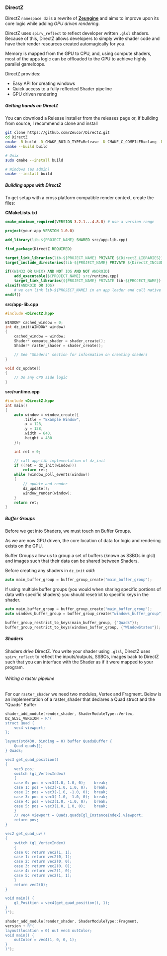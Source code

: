 ### DirectZ

DirectZ `namespace dz` is a rewrite of **[Zeungine](https://github.com/Zeucor/Zeungine)** and aims to improve upon its core logic while adding *GPU driven rendering*.

DirectZ uses `spirv_reflect` to reflect developer written `.glsl` shaders. Because of this, DirectZ allows developers to simply write shader code and have their render resources created automagically for you.

Memory is mapped from the GPU to CPU, and, using compute shaders, most of the apps logic can be offloaded to the GPU to achieve highly parallel gameloops.

DirectZ provides:

- Easy API for creating windows
- Quick access to a fully reflected Shader pipeline
- GPU driven rendering

##### Getting hands on DirectZ

You can download a Release installer from the releases page or, if building from source, I recommend a clone and install

```bash
git clone https://github.com/Zeucor/DirectZ.git
cd DirectZ
cmake -B build -D CMAKE_BUILD_TYPE=Release -D CMAKE_C_COMPILER=clang -D CMAKE_CXX_COMPILER=clang++
cmake --build build

# Unix
sudo cmake --install build

# Windows (as admin)
cmake --install build
```

##### Building apps with DirectZ

To get setup with a cross platform compatible render context, create the files:

**CMakeLists.txt**

```cmake
cmake_minimum_required(VERSION 3.2.1...4.8.8) # use a version range

project(your-app VERSION 1.0.0)

add_library(lib-${PROJECT_NAME} SHARED src/app-lib.cpp)

find_package(DirectZ REQUIRED)

target_link_libraries(lib-${PROJECT_NAME} PRIVATE ${DirectZ_LIBRARIES})
target_include_directories(lib-${PROJECT_NAME} PRIVATE ${DirectZ_INCLUDE_DIRS})

if((WIN32 OR UNIX) AND NOT IOS AND NOT ANDROID)
    add_executable(${PROJECT_NAME} src/runtime.cpp)
    target_link_libraries(${PROJECT_NAME} PRIVATE lib-${PROJECT_NAME})
elseif(ANDROID OR IOS)
    # we can link lib-${PROJECT_NAME} in an app loader and call native code
endif()
```

**src/app-lib.cpp**

```cpp
#include <DirectZ.hpp>

WINDOW* cached_window = 0;
int dz_init(WINDOW* window)
{
    cached_window = window;
    Shader* compute_shader = shader_create();
    Shader* raster_shader = shader_create();

    // See "Shaders" section for information on creating shaders
}

void dz_update()
{
    // Do any CPU side logic
}
```

**src/runtime.cpp**
```cpp
#include <DirectZ.hpp>
int main()
{
    auto window = window_create({
        .title = "Example Window",
        .x = 128,
        .y = 128,
        .width = 640,
        .height = 480
    });

    int ret = 0;

    // call app-lib implementation of dz_init
    if ((ret = dz_init(window)))
        return ret;
    while (window_poll_events(window))
    {
        // update and render
        dz_update();
        window_render(window);
    }
    return ret;
}
```

##### Buffer Groups

Before we get into Shaders, we must touch on Buffer Groups.

As we are now GPU driven, the core location of data for logic and rendering exists on the GPU.

Buffer Groups allow us to group a set of buffers (known as SSBOs in glsl) and images such that their data can be shared between Shaders. 

Before creating any shaders in `dz_init` *add*:

```cpp
auto main_buffer_group = buffer_group_create("main_buffer_group");
```

If using multiple buffer groups (you would when sharing specific portions of data with specific shaders) you should resetrict to specific keys in the shader.

```cpp
auto main_buffer_group = buffer_group_create("main_buffer_group");
auto windows_buffer_group = buffer_group_create("windows_buffer_group");

buffer_group_restrict_to_keys(main_buffer_group, {"Quads"});
buffer_group_restrict_to_keys(windows_buffer_group, {"WindowStates"});
```

##### Shaders

Shaders *drive* DirectZ. You write your shader using `.glsl`, DirectZ uses `spirv_reflect` to reflect the inputs/outputs, SSBOs, images back to DirectZ such that you can interface with the Shader as if it were mapped to your program.

###### Writing a raster pipeline

For our `raster_shader` we need two modules, Vertex and Fragment. Below is an implementation of a raster_shader that declares a Quad struct and the "Quads" Buffer

```cpp
shader_add_module(render_shader, ShaderModuleType::Vertex,
DZ_GLSL_VERSION + R"(
struct Quad {
    vec4 viewport;
};

layout(std430, binding = 0) buffer QuadsBuffer {
    Quad quads[];
} Quads;

vec3 get_quad_position()
{
    vec3 pos;
    switch (gl_VertexIndex)
    {
    case 0: pos = vec3(1.0, 1.0, 0);    break;
    case 1: pos = vec3(-1.0, 1.0, 0);   break;
    case 2: pos = vec3(-1.0, -1.0, 0);  break;
    case 3: pos = vec3(-1.0, -1.0, 0);  break;
    case 4: pos = vec3(1.0, -1.0, 0);   break;
    case 5: pos = vec3(1.0, 1.0, 0);    break;
    }
    // vec4 viewport = Quads.quads[gl_InstanceIndex].viewport;
    return pos;
}

vec2 get_quad_uv()
{
    switch (gl_VertexIndex)
    {
    case 0: return vec2(1, 1);
    case 1: return vec2(0, 1);
    case 2: return vec2(0, 0);
    case 3: return vec2(0, 0);
    case 4: return vec2(1, 0);
    case 5: return vec2(1, 1);
    }
    return vec2(0);
}

void main() {
    gl_Position = vec4(get_quad_position(), 1);
}
)");

shader_add_module(render_shader, ShaderModuleType::Fragment,
version + R"(
layout(location = 0) out vec4 outColor;
void main() {
    outColor = vec4(1, 0, 0, 1);
}
)");
```